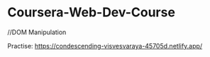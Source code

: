 # Coursera-Web-Dev-Course

//DOM Manipulation

Practise: https://condescending-visvesvaraya-45705d.netlify.app/

